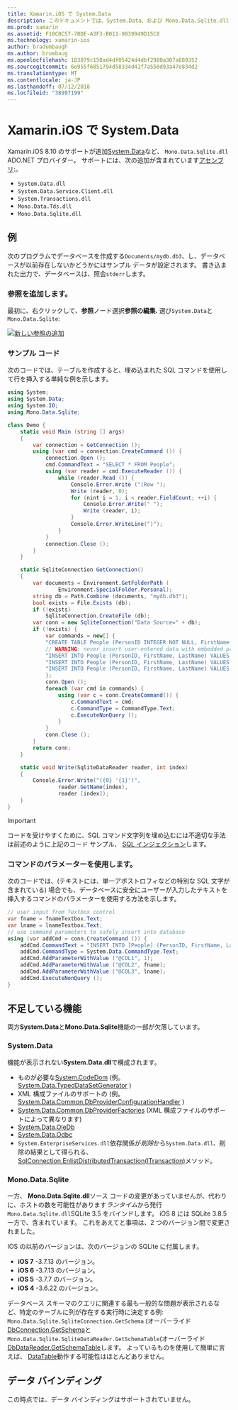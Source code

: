 ```yaml
---
title: Xamarin.iOS で System.Data
description: このドキュメントでは、System.Data、および Mono.Data.Sqlite.dll を使用して Xamarin.iOS アプリケーションでの SQLite のデータにアクセスする方法について説明します。
ms.prod: xamarin
ms.assetid: F10C0C57-7BDE-A3F3-B011-9839949D15C8
ms.technology: xamarin-ios
author: bradumbaugh
ms.author: brumbaug
ms.openlocfilehash: 183079c150ad4df05424d4dbf2980a307a889352
ms.sourcegitcommit: 6e955f6851794d58334d41f7a550d93a47e834d2
ms.translationtype: MT
ms.contentlocale: ja-JP
ms.lasthandoff: 07/12/2018
ms.locfileid: "38997199"
---
```

# <a name="systemdata-in-xamarinios"></a>Xamarin.iOS で System.Data

Xamarin.iOS 8.10 のサポートが追加[System.Data](xref:System.Data)など、 `Mono.Data.Sqlite.dll` ADO.NET プロバイダー。 サポートには、次の追加が含まれています[アセンブリ](~/cross-platform/internals/available-assemblies.md):。

-  `System.Data.dll`
-  `System.Data.Service.Client.dll`
-  `System.Transactions.dll`
-  `Mono.Data.Tds.dll`
-  `Mono.Data.Sqlite.dll`

<a name="Example" />

## <a name="example"></a>例

次のプログラムでデータベースを作成する`Documents/mydb.db3`、し、データベースが以前存在しないかどうかにはサンプル データが設定されます。 書き込まれた出力で、データベースは、照会`stderr`します。

### <a name="add-references"></a>参照を追加します。

最初に、右クリックして、**参照**ノード選択**参照の編集.** 選び`System.Data`と`Mono.Data.Sqlite`:

[![](system.data-images/edit-references-sml.png "新しい参照の追加")](system.data-images/edit-references.png#lightbox)

### <a name="sample-code"></a>サンプル コード

次のコードでは、テーブルを作成すると、埋め込まれた SQL コマンドを使用して行を挿入する単純な例を示します。

```csharp
using System;
using System.Data;
using System.IO;
using Mono.Data.Sqlite;

class Demo {
    static void Main (string [] args)
    {
        var connection = GetConnection ();
        using (var cmd = connection.CreateCommand ()) {
            connection.Open ();
            cmd.CommandText = "SELECT * FROM People";
            using (var reader = cmd.ExecuteReader ()) {
                while (reader.Read ()) {
                    Console.Error.Write ("(Row ");
                    Write (reader, 0);
                    for (nint i = 1; i < reader.FieldCount; ++i) {
                        Console.Error.Write(" ");
                        Write (reader, i);
                    }
                    Console.Error.WriteLine(")");
                }
            }
            connection.Close ();
        }
    }

    static SqliteConnection GetConnection()
    {
        var documents = Environment.GetFolderPath (
                Environment.SpecialFolder.Personal);
        string db = Path.Combine (documents, "mydb.db3");
        bool exists = File.Exists (db);
        if (!exists)
            SqliteConnection.CreateFile (db);
        var conn = new SqliteConnection("Data Source=" + db);
        if (!exists) {
            var commands = new[] {
            "CREATE TABLE People (PersonID INTEGER NOT NULL, FirstName ntext, LastName ntext)",
            // WARNING: never insert user-entered data with embedded parameter values
            "INSERT INTO People (PersonID, FirstName, LastName) VALUES (1, 'First', 'Last')",
            "INSERT INTO People (PersonID, FirstName, LastName) VALUES (2, 'Dewey', 'Cheatem')",
            "INSERT INTO People (PersonID, FirstName, LastName) VALUES (3, 'And', 'How')",
            };
            conn.Open ();
            foreach (var cmd in commands) {
                using (var c = conn.CreateCommand()) {
                    c.CommandText = cmd;
                    c.CommandType = CommandType.Text;
                    c.ExecuteNonQuery ();
                }
            }
            conn.Close ();
        }
        return conn;
    }

    static void Write(SqliteDataReader reader, int index)
    {
        Console.Error.Write("({0} '{1}')",
                reader.GetName(index),
                reader [index]);
    }
}
```

> [!IMPORTANT]
> コードを受けやすくために、SQL コマンド文字列を埋め込むには不適切な手法は前述のように上記のコード サンプル、 [SQL インジェクション](http://en.wikipedia.org/wiki/SQL_injection)します。


### <a name="using-command-parameters"></a>コマンドのパラメーターを使用します。

次のコードでは、(テキストには、単一アポストロフィなどの特別な SQL 文字が含まれている) 場合でも、データベースに安全にユーザーが入力したテキストを挿入するコマンドのパラメーターを使用する方法を示します。

```csharp
// user input from Textbox control
var fname = fnameTextbox.Text;
var lname = lnameTextbox.Text;
// use command parameters to safely insert into database
using (var addCmd = conn.CreateCommand ()) {
    addCmd.CommandText = "INSERT INTO [People] (PersonID, FirstName, LastName) VALUES (@COL1, @COL2, @COL3)";
    addCmd.CommandType = System.Data.CommandType.Text;
    addCmd.AddParameterWithValue ("@COL1", 1);
    addCmd.AddParameterWithValue ("@COL2", fname);
    addCmd.AddParameterWithValue ("@COL3", lname);
    addCmd.ExecuteNonQuery ();
}
```

<a name="Missing_Functionality" />

## <a name="missing-functionality"></a>不足している機能

両方**System.Data**と**Mono.Data.Sqlite**機能の一部が欠落しています。

<a name="System.Data" />

### <a name="systemdata"></a>System.Data

機能が表示されない**System.Data.dll**で構成されます。

-  ものが必要な[System.CodeDom](xref:System.CodeDom) (例。 [System.Data.TypedDataSetGenerator](xref:System.Data.TypedDataSetGenerator) )
-  XML 構成ファイルのサポートの (例。 [System.Data.Common.DbProviderConfigurationHandler](xref:System.Data.Common.DbProviderConfigurationHandler) )
-   [System.Data.Common.DbProviderFactories](xref:System.Data.Common.DbProviderFactories) (XML 構成ファイルのサポートによって異なります)
-   [System.Data.OleDb](xref:System.Data.OleDb)
-   [System.Data.Odbc](xref:System.Data.Odbc)
-  `System.EnterpriseServices.dll`依存関係が*削除*から`System.Data.dll`、削除の結果として得られる、 [SqlConnection.EnlistDistributedTransaction(ITransaction)](xref:System.Data.SqlClient.SqlConnection.EnlistDistributedTransaction*)メソッド。


<a name="Mono.Data.Sqlite" />

### <a name="monodatasqlite"></a>Mono.Data.Sqlite

一方、 **Mono.Data.Sqlite.dll**ソース コードの変更があっていませんが、代わりに、ホストの数を可能性があります*ランタイム*から発行`Mono.Data.Sqlite.dll`SQLite 3.5 をバインドします。 iOS 8 には SQLite 3.8.5 一方で、含まれています。 これをあえてと事項は、2 つのバージョン間で変更されました。

IOS の以前のバージョンは、次のバージョンの SQLite に付属します。

- **iOS 7** -3.7.13 のバージョン。
- **iOS 6** -3.7.13 のバージョン。
- **iOS 5** -3.7.7 のバージョン。
- **iOS 4** -3.6.22 のバージョン。

データベース スキーマのクエリに関連する最も一般的な問題が表示されるなど、特定のテーブルに列が存在する実行時に決定する例: `Mono.Data.Sqlite.SqliteConnection.GetSchema` (オーバーライド[DbConnection.GetSchema](xref:System.Data.Common.DbConnection.GetSchema)と`Mono.Data.Sqlite.SqliteDataReader.GetSchemaTable`(オーバーライド[DbDataReader.GetSchemaTable](xref:System.Data.Common.DbDataReader.GetSchemaTable)します。 よっているものを使用して簡単に言えば、 [DataTable](xref:System.Data.DataTable)動作する可能性はほとんどありません。

<a name="Data_Binding" />

## <a name="data-binding"></a>データ バインディング

この時点では、データ バインディングはサポートされていません。

